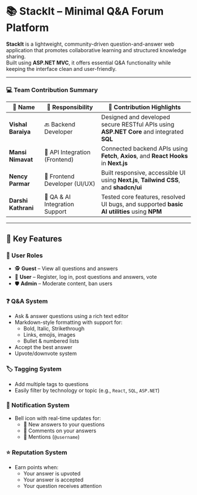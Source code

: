 # 📚 StackIt – Minimal Q&A Forum Platform

**StackIt** is a lightweight, community-driven question-and-answer web application that promotes collaborative learning and structured knowledge sharing.  
Built using **ASP.NET MVC**, it offers essential Q&A functionality while keeping the interface clean and user-friendly.

---

### 💻 Team Contribution Summary

| 👤 Name             | 💼 Responsibility              | 🔧 Contribution Highlights                                                                 |
| ------------------- | ------------------------------ | ------------------------------------------------------------------------------------------ |
| **Vishal Baraiya**  | 🔙 Backend Developer           | Designed and developed secure RESTful APIs using **ASP.NET Core** and integrated **SQL**   |
| **Mansi Nimavat**   | 🔗 API Integration (Frontend)  | Connected backend APIs using **Fetch**, **Axios**, and **React Hooks** in **Next.js**      |
| **Nency Parmar**    | 🎨 Frontend Developer (UI/UX)  | Built responsive, accessible UI using **Next.js**, **Tailwind CSS**, and **shadcn/ui**     |
| **Darshi Kathrani** | 🐞 QA & AI Integration Support | Tested core features, resolved UI bugs, and supported **basic AI utilities** using **NPM** |

---

## 🚀 Key Features

### 👤 User Roles
- 🕵️ **Guest** – View all questions and answers
- 🧑 **User** – Register, log in, post questions and answers, vote
- 🛡️ **Admin** – Moderate content, ban users

### ❓ Q&A System
- Ask & answer questions using a rich text editor
- Markdown-style formatting with support for:
  - Bold, Italic, Strikethrough
  - Links, emojis, images
  - Bullet & numbered lists
- Accept the best answer
- Upvote/downvote system

### 🏷️ Tagging System
- Add multiple tags to questions
- Easily filter by technology or topic (e.g., `React`, `SQL`, `ASP.NET`)

### 🔔 Notification System
- Bell icon with real-time updates for:
  - 💬 New answers to your questions
  - 💭 Comments on your answers
  - 📣 Mentions (`@username`)

### ⭐ Reputation System
- Earn points when:
  - Your answer is upvoted
  - Your answer is accepted
  - Your question receives attention
